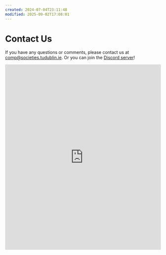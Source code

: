 ```yaml
---
created: 2024-07-04T23:11:48
modified: 2025-09-02T17:08:01
---
```


# Contact Us

If you have any questions or comments, please contact us at [comp@societies.tudublin.ie](mailto:comp@societies.tudublin.ie). Or you can join the [Discord server](https://discord.cspp.ie/)!

<iframe src="https://discord.com/widget?id=941006603761614868&theme=dark" width="100%" height="600" allowtransparency="true" frameborder="0" sandbox="allow-popups allow-popups-to-escape-sandbox allow-same-origin allow-scripts"></iframe>
